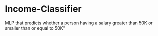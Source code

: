 # Income-Classifier
MLP that predicts whether a person having a salary greater than 50K or smaller than or equal to 50K"
